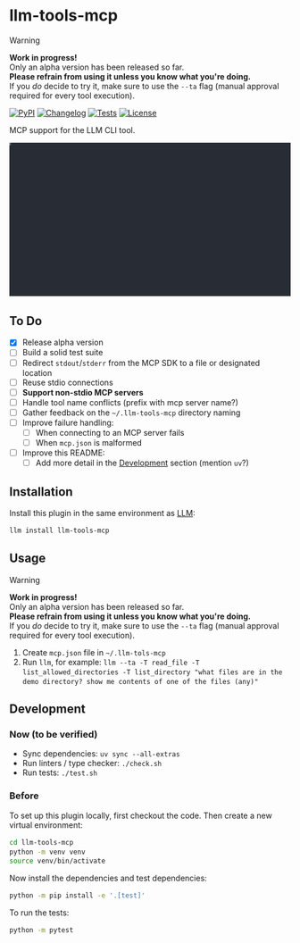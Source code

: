 # llm-tools-mcp

> [!WARNING]
> **Work in progress!**  
> Only an alpha version has been released so far.  
> **Please refrain from using it unless you know what you're doing.**  
> If you *do* decide to try it, make sure to use the `--ta` flag (manual approval required for every tool execution).

[![PyPI](https://img.shields.io/pypi/v/llm-tools-mcp.svg)](https://pypi.org/project/llm-tools-mcp/)
[![Changelog](https://img.shields.io/github/v/release/VirtusLab/llm-tools-mcp?include_prereleases&label=changelog)](https://github.com/VirtusLab/llm-tools-mcp/releases)
[![Tests](https://github.com/VirtusLab/llm-tools-mcp/actions/workflows/test.yml/badge.svg)](https://github.com/VirtusLab/llm-tools-mcp/actions/workflows/test.yml)
[![License](https://img.shields.io/badge/license-Apache%202.0-blue.svg)](https://github.com/VirtusLab/llm-tools-mcp/blob/main/LICENSE)

MCP support for the LLM CLI tool.

<img src="./demo.svg" alt="Demo" />

## To Do

- [x] Release alpha version
- [ ] Build a solid test suite
- [ ] Redirect `stdout`/`stderr` from the MCP SDK to a file or designated location
- [ ] Reuse stdio connections
- [ ] **Support non-stdio MCP servers**
- [ ] Handle tool name conflicts (prefix with mcp server name?)
- [ ] Gather feedback on the `~/.llm-tools-mcp` directory naming
- [ ] Improve failure handling:
  - [ ] When connecting to an MCP server fails
  - [ ] When `mcp.json` is malformed
- [ ] Improve this README:
  - [ ] Add more detail in the [Development](#development) section (mention `uv`?)

## Installation

Install this plugin in the same environment as [LLM](https://llm.datasette.io/):

```bash
llm install llm-tools-mcp
```
## Usage

> [!WARNING]
> **Work in progress!**  
> Only an alpha version has been released so far.  
> **Please refrain from using it unless you know what you're doing.**  
> If you *do* decide to try it, make sure to use the `--ta` flag (manual approval required for every tool execution).

1. Create `mcp.json` file in `~/.llm-tols-mcp`
2. Run `llm`, for example:
    `llm --ta -T read_file -T list_allowed_directories -T list_directory "what files are in the demo directory? show me contents of one of the files (any)"`


## Development

### Now (to be verified)

- Sync dependencies: `uv sync --all-extras`
- Run linters / type checker: `./check.sh`
- Run tests: `./test.sh`

### Before

To set up this plugin locally, first checkout the code. Then create a new virtual environment:
```bash
cd llm-tools-mcp
python -m venv venv
source venv/bin/activate
```
Now install the dependencies and test dependencies:
```bash
python -m pip install -e '.[test]'
```
To run the tests:
```bash
python -m pytest
```
